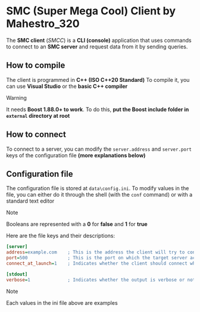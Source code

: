 # SMC (Super Mega Cool) Client by Mahestro_320

The **SMC client** (_SMCC_) is a **CLI (console)** application that uses commands to connect to an **SMC server** and request data from it by sending queries.

## How to compile

The client is programmed in **C++ (ISO C++20 Standard)**
To compile it, you can use **Visual Studio** or the **basic C++ compiler**

> [!WARNING]
> It needs **Boost 1.88.0+ to work**. To do this, **put the Boost include folder in `external` directory at root**

## How to connect

To connect to a server, you can modify the `server.address` and `server.port` keys of the configuration file **(more explanations below)**

## Configuration file

The configuration file is stored at `data\config.ini`. To modify values ​​in the file, you can either do it through the shell (with the `conf` command) or with a standard text editor

> [!NOTE]
> Booleans are represented with a **0** for **false** and **1** for **true**

Here are the file keys and their descriptions:

```ini
[server]
address=example.com    ; This is the address the client will try to connect to (ip or domain name)
port=500               ; This is the port on which the target server accepts connections
connect_at_launch=1    ; Indicates whether the client should connect when the application is launched

[stdout]
verbose=1              ; Indicates whether the output is verbose or not
```

> [!NOTE]
> Each values ​​in the ini file above are examples
